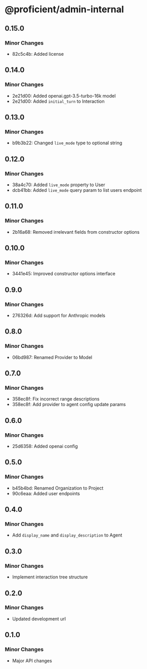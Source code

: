 # @proficient/admin-internal

## 0.15.0

### Minor Changes

- 82c5c4b: Added license

## 0.14.0

### Minor Changes

- 2e21d00: Added openai.gpt-3.5-turbo-16k model
- 2e21d00: Added `initial_turn` to Interaction

## 0.13.0

### Minor Changes

- b9b3b22: Changed `live_mode` type to optional string

## 0.12.0

### Minor Changes

- 38a4c70: Added `live_mode` property to User
- dcb41bb: Added `live_mode` query param to list users endpoint

## 0.11.0

### Minor Changes

- 2b16a68: Removed irrelevant fields from constructor options

## 0.10.0

### Minor Changes

- 3441e45: Improved constructor options interface

## 0.9.0

### Minor Changes

- 276326d: Add support for Anthropic models

## 0.8.0

### Minor Changes

- 06bd987: Renamed Provider to Model

## 0.7.0

### Minor Changes

- 358ec8f: Fix incorrect range descriptions
- 358ec8f: Add provider to agent config update params

## 0.6.0

### Minor Changes

- 25d6358: Added openai config

## 0.5.0

### Minor Changes

- b45b4bd: Renamed Organization to Project
- 90c6eaa: Added user endpoints

## 0.4.0

### Minor Changes

- Add `display_name` and `display_description` to Agent

## 0.3.0

### Minor Changes

- Implement interaction tree structure

## 0.2.0

### Minor Changes

- Updated development url

## 0.1.0

### Minor Changes

- Major API changes
